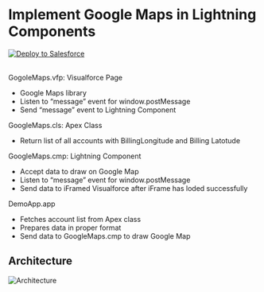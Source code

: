 # Implement Google Maps in Lightning Components


<a href="https://githubsfdeploy.herokuapp.com?owner=jrattanpal&repo=Blog-GoogleMapsSample">
  <img alt="Deploy to Salesforce" src="https://raw.githubusercontent.com/afawcett/githubsfdeploy/master/deploy.png">
</a>
<br/><br/>

GogoleMaps.vfp: Visualforce Page
- Google Maps library 
- Listen to “message” event for window.postMessage
- Send “message” event to Lightning Component

GoogleMaps.cls: Apex Class
- Return list of all accounts with BillingLongitude and Billing Latotude

GoogleMaps.cmp: Lightning Component
- Accept data to draw on Google Map
- Listen to “message” event for window.postMessage
- Send data to iFramed Visualforce after iFrame has loded successfully

DemoApp.app
- Fetches account list from Apex class
- Prepares data in proper format
- Send data to GoogleMaps.cmp to draw Google Map

## Architecture
![Architecture](https://github.com/jrattanpal/Blog-GoogleMapsSample/blob/master/Resources/Assets/GoogleMapsLightningComponents-Architecture.png?raw=true)